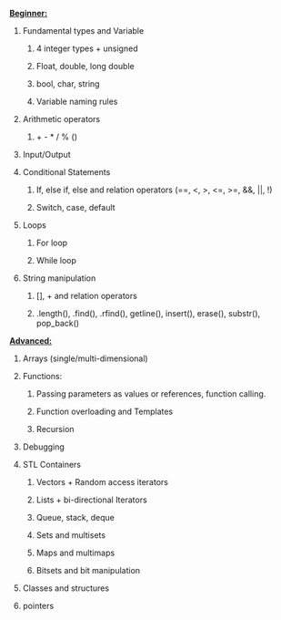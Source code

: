 **<u>Beginner:</u>**

1.  Fundamental types and Variable

    1.  4 integer types + unsigned

    1.  Float, double, long double

    1.  bool, char, string

    1.  Variable naming rules

1.  Arithmetic operators

    1.  \+ - \* / % ()

1.  Input/Output

1.  Conditional Statements

    1.  If, else if, else and relation operators (==, &lt;, &gt;,
    &lt;=, &gt;=, &&, \|\|, !)

    1.  Switch, case, default

1.  Loops

    1.  For loop

    1.  While loop

1.  String manipulation

    1.  \[\], + and relation operators

    1.  .length(), .find(), .rfind(), getline(), insert(), erase(),
    substr(), pop\_back()

**<u>Advanced:</u>**

1.  Arrays (single/multi-dimensional)

1.  Functions:

    1.  Passing parameters as values or references, function calling.

    1.  Function overloading and Templates

    1.  Recursion

1.  Debugging

1.  STL Containers

    1.  Vectors + Random access iterators

    1.  Lists + bi-directional Iterators

    1.  Queue, stack, deque

    1.  Sets and multisets

    1.  Maps and multimaps

    1.  Bitsets and bit manipulation

1.  Classes and structures

1.  pointers
